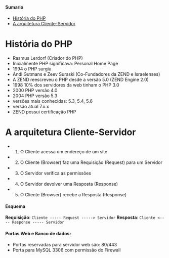 
#### Sumario

- [História do PHP](#história-do-php)
- [A arquitetura Cliente-Servidor](#-a-arquitetura-cliente-servidor)


# História do PHP

- Rasmus Lerdorf (Criador do PHP)
- Inicialmente PHP significava: Personal Home Page
- 1994 o PHP surgiu
- Andi Gutmans e Zeev Suraski (Co-Fundadores da ZEND e Israelenses)
- A ZEND reescreveu o PHP desde a versão 5.0 (ZEND Engine 2.0)
- 1998 10% dos servidores da web tinham o PHP 3.0
- 2000 PHP versão 4.0
- 2004 PHP versão 5.3
- versões mais conhecidas: 5.3, 5.4, 5.6
- versão atual 7.x.x
- ZEND possui certificação PHP



# A arquitetura Cliente-Servidor

- 1) O Cliente acessa um endereço de um site
- 2) O Cliente (Browser) faz uma Requisição (Request) para um Servidor
- 3) O Servidor verifica as permissões
- 4) O Servidor devolver uma Resposta (Response)
- 5) O Cliente (Browser) recebe a Resposta (Response)

#### Esquema

**Requisição**: `Cliente ----- Request -----> Servidor`
**Resposta**: `Cliente <---- Response ----- Servidor`

#### Portas Web e Banco de dados:

- Portas reservadas para servidor web são: 80/443
- Porta para MySQL 3306 com permissão do Firewall
